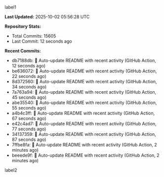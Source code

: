 
label1 
<!-- ACTIVITY_START -->
**Last Updated:** 2025-10-02 05:56:28 UTC

**Repository Stats:**
- Total Commits: 15605
- Last Commit: 12 seconds ago

**Recent Commits:**
- db7188db: 🤖 Auto-update README with recent activity (GitHub Action, 12 seconds ago)
- be636072: 🤖 Auto-update README with recent activity (GitHub Action, 22 seconds ago)
- 8d372560: 🤖 Auto-update README with recent activity (GitHub Action, 34 seconds ago)
- 7a763a94: 🤖 Auto-update README with recent activity (GitHub Action, 45 seconds ago)
- abe35540: 🤖 Auto-update README with recent activity (GitHub Action, 55 seconds ago)
- a4b4c3ff: 🤖 Auto-update README with recent activity (GitHub Action, 67 seconds ago)
- e42c4ad7: 🤖 Auto-update README with recent activity (GitHub Action, 77 seconds ago)
- 34137359: 🤖 Auto-update README with recent activity (GitHub Action, 87 seconds ago)
- 7ffbe8fa: 🤖 Auto-update README with recent activity (GitHub Action, 2 minutes ago)
- beeede9f: 🤖 Auto-update README with recent activity (GitHub Action, 2 minutes ago)
<!-- ACTIVITY_END -->

label2
